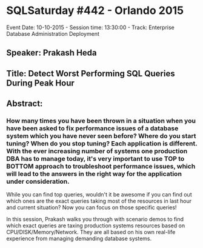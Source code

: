 # SQLSaturday #442 - Orlando 2015
Event Date: 10-10-2015 - Session time: 13:30:00 - Track: Enterprise Database Administration  Deployment
## Speaker: Prakash Heda
## Title: Detect Worst Performing SQL Queries During Peak Hour
## Abstract:
### How many times you have been thrown in a situation when you have been asked to fix performance issues of a database system which you have never seen before? Where do you start tuning? When do you stop tuning? Each application is different. With the ever increasing number of systems one production DBA has to manage today, it's very important to use TOP to BOTTOM approach to troubleshoot performance issues, which will lead to the answers in the right way for the application under consideration. 

While you can find top queries, wouldn't it be awesome if you can find out which ones are the exact queries taking most of the resources in last hour and current situation? Now you can focus on those specific queries!

In this session, Prakash walks you through with scenario  demos to find which exact queries are taxing production systems resources based on CPU/DISK/Memory/Network. They are all based on his own real-life experience from managing demanding database systems.
